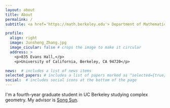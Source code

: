 ```yaml
---
layout: about
title: About
permalink: /
subtitle: <a href='https://math.berkeley.edu'> Department of Mathematics, UC Berkeley</a>

profile:
  align: right
  image: Junsheng_Zhang.jpg
  image_cicular: false # crops the image to make it circular
  address: >
    <p>835 Evans Hall,</p>
    <p>University of California, Berkeley, CA 94720</p>

news:  # includes a list of news items
selected_papers: # includes a list of papers marked as "selected={true}"
social:  # includes social icons at the bottom of the page
---
```


I'm a fourth-year graduate student in UC Berkeley studying complex geometry. My advisor is [Song Sun](https://math.berkeley.edu/people/faculty/song-sun). 
